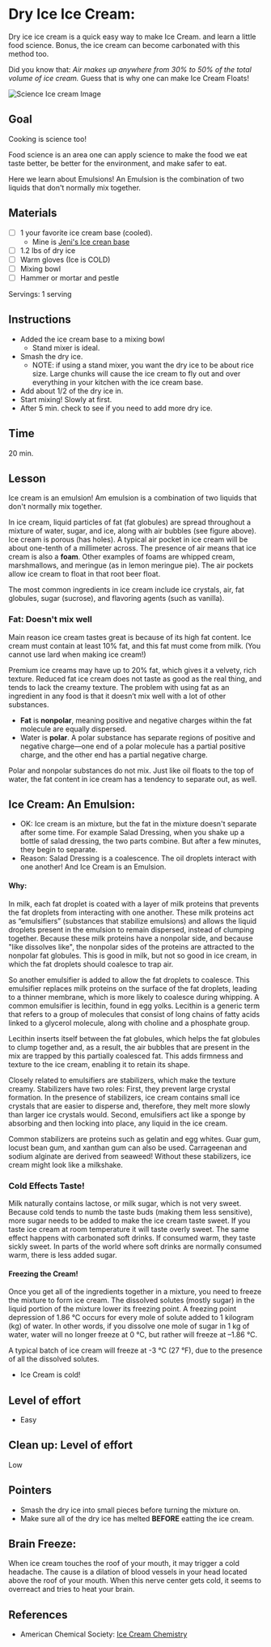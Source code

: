 # Dry Ice Ice Cream:  

Dry ice ice cream is a quick easy way to make Ice Cream. and learn a little food science.  Bonus, the ice cream can become carbonated with this method too.

Did you know that: *Air makes up anywhere from 30% to 50% of the total volume of ice cream.*  Guess that is why one can make Ice Cream Floats!

![Science Ice cream Image](../images/1450816777062.jpg)

## Goal
Cooking is science too!  

Food science is an area one can apply science to make the food we eat taste better, be better for the environment, and make safer to eat.

Here we learn about Emulsions! An Emulsion is the combination of two liquids that don't normally mix together.


## Materials

- [ ] 1 your favorite ice cream base (cooled).  
    - Mine is [Jeni's Ice crean base](https://www.saveur.com/article/Recipes/Jenis-Ice-Cream-Base)
- [ ] 1.2 lbs of dry ice
- [ ] Warm gloves (Ice is COLD)
- [ ] Mixing bowl
- [ ] Hammer or mortar and pestle  

Servings: 1 serving

## Instructions

* Added the ice cream base to a mixing bowl
   * Stand mixer is ideal.
* Smash the dry ice.  
   * NOTE: if using a stand mixer, you want the dry ice to be about rice size.  Large chunks will cause the ice cream to fly out and over everything in your kitchen with the ice cream base.  
* Add about 1/2 of the dry ice in.	 
* Start mixing! Slowly at first.
* After 5 min. check to see if you need to add more dry ice.



## Time
20 min.

## Lesson
Ice cream is an emulsion! Am emulsion is a combination of two liquids that don't normally mix together.

In ice cream, liquid particles of fat (fat globules) are spread throughout a mixture of water, sugar, and ice, along with air bubbles (see figure above). Ice cream is porous (has holes). A typical air pocket in ice cream will be about one-tenth of a millimeter across. The presence of air means that ice cream is also a **foam**. Other examples of foams are whipped cream, marshmallows, and meringue (as in lemon meringue pie).  The air pockets allow ice cream to float in that root beer float.


The most common ingredients in ice cream include ice crystals, air, fat globules, sugar (sucrose), and flavoring agents (such as vanilla).



### Fat: Doesn't mix well

Main reason ice cream tastes great is because of its high fat content. Ice cream must contain at least 10% fat, and this fat must come from milk. (You cannot use lard when making ice cream!)

Premium ice creams may have up to 20% fat, which gives it a velvety, rich texture. Reduced fat ice cream does not taste as good as the real thing, and tends to lack the creamy texture.
The problem with using fat as an ingredient in any food is that it doesn’t mix well with a lot of other substances.

*  **Fat** is **nonpolar**, meaning positive and negative charges within the fat molecule are equally dispersed.
* Water is **polar**.  A polar substance has separate regions of positive and negative charge—one end of a polar molecule has a partial positive charge, and the other end has a partial negative charge.

Polar and nonpolar substances do not mix. Just like oil floats to the top of water, the fat content in ice cream has a tendency to separate out, as well.

## Ice Cream: An Emulsion:
* OK: Ice cream is an mixture, but the fat in the mixture doesn't separate after some time. For example Salad Dressing, when you shake up a bottle of salad dressing, the two parts combine.  But after a few minutes, they begin to separate.
* Reason: Salad Dressing is a coalescence.  The oil droplets interact with one another!  And Ice Cream is an Emulsion.

#### Why:
In milk, each fat droplet is coated with a layer of milk proteins that prevents the fat droplets from interacting with one another. These milk proteins act as “emulsifiers” (substances that stabilize emulsions) and allows the liquid droplets present in the emulsion to remain dispersed, instead of clumping together. Because these milk proteins have a nonpolar side, and because "like dissolves like", the nonpolar sides of the proteins are attracted to the nonpolar fat globules. This is good in milk, but not so good in ice cream, in which the fat droplets should coalesce to trap air.

So another emulsifier is added to allow the fat droplets to coalesce. This emulsifier replaces milk proteins on the surface of the fat droplets, leading to a thinner membrane, which is more likely to coalesce during whipping. A common emulsifier is lecithin, found in egg yolks. Lecithin is a generic term that refers to a group of molecules that consist of long chains of fatty acids linked to a glycerol molecule, along with choline and a phosphate group.

Lecithin inserts itself between the fat globules, which helps the fat globules to clump together and, as a result, the air bubbles that are present in the mix are trapped by this partially coalesced fat. This adds firmness and texture to the ice cream, enabling it to retain its shape.

Closely related to emulsifiers are stabilizers, which make the texture creamy. Stabilizers have two roles: First, they prevent large crystal formation. In the presence of stabilizers, ice cream contains small ice crystals that are easier to disperse and, therefore, they melt more slowly than larger ice crystals would. Second, emulsifiers act like a sponge by absorbing and then locking into place, any liquid in the ice cream.

Common stabilizers are proteins such as gelatin and egg whites. Guar gum, locust bean gum, and xanthan gum can also be used. Carrageenan and sodium alginate are derived from seaweed! Without these stabilizers, ice cream might look like a milkshake.


### Cold Effects Taste!

Milk naturally contains lactose, or milk sugar, which is not very sweet. Because cold tends to numb the taste buds (making them less sensitive), more sugar needs to be added to make the ice cream taste sweet. If you taste ice cream at room temperature it will taste overly sweet. The same effect happens with carbonated soft drinks. If consumed warm, they taste sickly sweet. In parts of the world where soft drinks are normally consumed warm, there is less added sugar.

#### Freezing the Cream!
Once you get all of the ingredients together in a mixture, you need to freeze the mixture to form ice cream. The dissolved solutes (mostly sugar) in the liquid portion of the mixture lower its freezing point. A freezing point depression of 1.86 °C occurs for every mole of solute added to 1 kilogram (kg) of water. In other words, if you dissolve one mole of sugar in 1 kg of water, water will no longer freeze at 0 °C, but rather will freeze at –1.86 °C.

A typical batch of ice cream will freeze at -3 °C (27 °F), due to the presence of all the dissolved solutes.

* Ice Cream is cold!

## Level of effort
* Easy

## Clean up: Level of effort
Low
## Pointers
* Smash the dry ice into small pieces before turning the mixture on.
* Make sure all of the dry ice has melted **BEFORE** eatting the ice cream.


## Brain Freeze:
When ice cream touches the roof of your mouth, it may trigger a cold headache. The cause is a dilation of blood vessels in your head located above the roof of your mouth. When this nerve center gets cold, it seems to overreact and tries to heat your brain.

## References
* American Chemical Society: [Ice Cream Chemistry](https://www.acs.org/content/acs/en/education/resources/highschool/chemmatters/past-issues/archive-2013-2014/ice-cream-chemistry.html)
